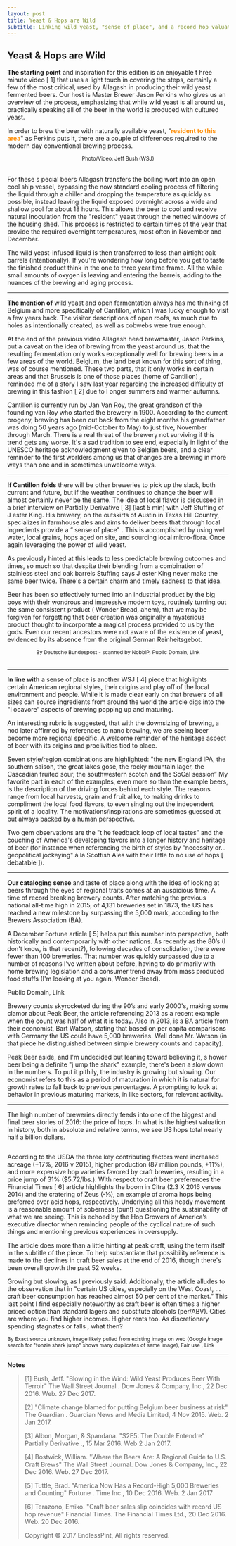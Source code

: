 ```yaml
---
layout: post
title: Yeast & Hops are Wild
subtitle: Linking wild yeast, "sense of place", and a record hop valuation.
---
```


## Yeast & Hops are Wild

**The starting point**  and inspiration for this edition is an enjoyable t hree minute video [ 1] that uses a light touch in covering the steps, certainly a few of the most critical, used by Allagash in producing their wild yeast fermented beers. Our host is Master Brewer Jason Perkins who gives us an overview of the process, emphasizing that while wild yeast is all around us, practically speaking all of the beer in the world is produced with cultured yeast.

In order to brew the beer with naturally available yeast, "<font color="#FF8C00"><strong>resident to this area</strong></font>" as
Perkins puts it, there are a couple of differences required to the modern day conventional brewing process.

<p align="center">
  <a href="http://on.wsj.com/2huYjbj" target="_blank">
    <img alt="" src="/flights/17_1/images-MxSxFx001/image1.png"><br>
  </a>
  <sup>Photo/Video: Jeff Bush (WSJ)</sup>
  <br><br>
</p>

For these s pecial beers Allagash transfers the boiling wort into an open cool ship vessel, bypassing the now standard cooling process of filtering the liquid through a chiller and dropping the temperature as quickly as possible, instead leaving the liquid exposed overnight across a wide and shallow pool for about 18 hours. This allows the beer to cool and receive natural inoculation from the "resident" yeast through the netted windows of the housing shed. This process is restricted to certain times of the year that provide the required overnight temperatures, most often in November and December.

The wild yeast-infused liquid is then transferred to less than airtight oak barrels (intentionally). If you're wondering how long before you get to taste the finished product think in the one to three year time frame. All the while small amounts of oxygen is leaving and entering the barrels, adding to the nuances of the brewing and aging process.

   * * *

**The mention of** wild yeast and open fermentation always has me thinking of
Belgium and more specifically of Cantillon, which I was lucky enough to visit a few
years back. The visitor descriptions of open roofs, as much due to holes as
intentionally created, as well as cobwebs were true enough.

At the end of the previous video Allagash head brewmaster, Jason Perkins, put a
caveat on the idea of brewing from the yeast around us, that the resulting
fermentation only works exceptionally well for brewing beers in a few areas of the
world. Belgium, the land best known for this sort of thing, was of course mentioned.
These two parts, that it only works in certain areas and that Brussels is one of
those places (home of Cantillon) , reminded me of a story I saw last year regarding
the increased difficulty of brewing in this fashion [ 2] due to l onger summers and
warmer autumns.

Cantillon is currently run by Jan Van Roy, the great grandson of the founding van
Roy who started the brewery in 1900. According to the current progeny, brewing
has been cut back from the eight months his grandfather was doing 50 years ago
(mid-October to May) to just five, November through March. There is a real threat
of the brewery not surviving if this trend gets any worse. It's a sad tradition to see
end, especially in light of the UNESCO heritage acknowledgment given to Belgian
beers, and a clear reminder to the first worlders among us that changes are a
brewing in more ways than one and in sometimes unwelcome ways.

* * *

**If Cantillon folds** there will be other breweries to pick up the slack, both current
and future, but if the weather continues to change the beer will almost certainly
never be the same. The idea of local flavor is discussed in a brief interview on
Partially Derivative [ 3] (last 5 min) with Jeff Stuffing of J ester King. His brewery, on
the outskirts of Austin in Texas Hill Country, specializes in farmhouse ales and
aims to deliver beers that through local ingredients provide a “ sense of place" .
This is accomplished by using well water, local grains, hops aged on site, and
sourcing local micro-flora. Once again leveraging the power of wild yeast.

As previously hinted at this leads to less predictable brewing outcomes and times,
so much so that despite their blending from a combination of stainless steel and
oak barrels Stuffing says J ester King never make the same beer twice. There's a
certain charm and timely sadness to that idea.

Beer has been so effectively turned into an industrial product by the big boys with
their wondrous and impressive modern toys, routinely turning out the same
consistent product ( Wonder Bread, ahem), that we may be forgiven for forgetting
that beer creation was originally a mysterious product thought to incorporate a
magical process provided to us by the gods. Even our recent ancestors were not
aware of the existence of yeast, evidenced by its absence from the original
German Reinheitsgebot.

<p align="center">
  <img alt="" src="/flights/17_1/images-MxSxFx001/image3.jpg"><br>
  <sup>By Deutsche Bundespost - scanned by NobbiP, Public Domain, Link</sup>
  <br><br>
</p>

* * *

**In line with** a sense of place is another WSJ [ 4] piece that highlights certain
American regional styles, their origins and play off of the local environment and
people. While it is made clear early on that brewers of all sizes can source
ingredients from around the world the article digs into the "l ocavore” aspects of
brewing popping up and maturing.

An interesting rubric is suggested, that with the downsizing of brewing, a nod later
affirmed by references to nano brewing, we are seeing beer become more regional
specific. A welcome reminder of the heritage aspect of beer with its origins and
proclivities tied to place.

Seven style/region combinations are highlighted: "the new England IPA, the southern saison, the great lakes gose, the rocky
mountain lager, the Cascadian fruited sour, the southwestern scotch and the SoCal session”
My favorite part in each of the examples, even more so than the example beers, is
the description of the driving forces behind each style. The reasons range from
local harvests, grain and fruit alike, to making drinks to compliment the local food
flavors, to even singling out the independent spirit of a locality. The
motivations/inspirations are sometimes guessed at but always backed by a human
perspective.

Two gem observations are the "t he feedback loop of local tastes” and the
couching of America's developing flavors into a longer history and heritage of beer
(for instance when referencing the birth of styles by "necessity or… geopolitical
jockeying" à la Scottish Ales with their little to no use of hops [ debatable ]).

* * *

**Our cataloging sense** and taste of place along with the idea of looking at beers
through the eyes of regional traits comes at an auspicious time. A time of record
breaking brewery counts. After matching the previous national all-time high in
2015, of 4,131 breweries set in 1873, the US has reached a new milestone by
surpassing the 5,000 mark, according to the Brewers Association (BA).

A December Fortune article [ 5] helps put this number into perspective, both
historically and contemporarily with other nations. As recently as the 80’s (I don't
know, is that recent?), following decades of consolidation, there were fewer than
100 breweries. That number was quickly surpassed due to a number of reasons
I've written about before, having to do primarily with home brewing legislation and
a consumer trend away from mass produced food stuffs (I'm looking at you again,
Wonder Bread).

<img alt="" src="/flights/17_1/images-MxSxFx001/image2.png"></br>
Public Domain, Link

Brewery counts skyrocketed during the 90’s and early 2000's, making some clamor
about Peak Beer, the article referencing 2013 as a recent example when the count
was half of what it is today. Also in 2013, is a BA article from their economist, Bart
Watson, stating that based on per capita comparisons with Germany the US could
have 5,000 breweries. Well done Mr. Watson (in that piece he distinguished
between simple brewery counts and capacity).

Peak Beer aside, and I'm undecided but leaning toward believing it, s hower
beer being a definite "j ump the shark" example, there's been a slow down in the
numbers. To put it pithily, the industry is growing but slowing. Our economist
refers to this as a period of maturation in which it is natural for growth rates to fall
back to previous percentages. A prompting to look at behavior in previous maturing
markets, in like sectors, for relevant activity.

* * *

The high number of breweries directly feeds into one of the biggest and final beer
stories of 2016: the price of hops. In what is the highest valuation in history, both
in absolute and relative terms, we see US hops total nearly half a billion dollars.

<img alt="" src="/flights/17_1/images-MxSxFx001/image5.png"></br>

According to the USDA the three key contributing factors were increased acreage
(+17%, 2016 v 2015), higher production (87 million pounds, +11%), and more
expensive hop varieties favored by craft breweries, resulting in a price jump of 31%
($5.72/lbs.). With respect to craft beer preferences the Financial Times [ 6] article
highlights the boom in Citra (2.3 X 2016 versus 2014) and the cratering of Zeus
(-⅓), an example of aroma hops being preferred over acid hops, respectively.
Underlying all this heady movement is a reasonable amount of soberness (pun!)
questioning the sustainability of what we are seeing. This is echoed by the Hop
Growers of America’s executive director when reminding people of the cyclical
nature of such things and mentioning previous experiences in oversupply.

The article does more than a little hinting at peak craft, using the term itself in the
subtitle of the piece. To help substantiate that possibility reference is made to the
declines in craft beer sales at the end of 2016, though there's been overall growth
the past 52 weeks.

Growing but slowing, as I previously said. Additionally, the article alludes to the
observation that in "certain US cities, especially on the West Coast, ... craft beer
consumption has reached almost 50 per cent of the market.”
This last point I find especially noteworthy as craft beer is often times a higher
priced option than standard lagers and substitute alcohols (per/ABV). Cities are
where you find higher incomes. Higher rents too. As discretionary spending
stagnates or falls , what then?

<img alt="" src="/flights/17_1/images-MxSxFx001/image4.png"></br>
<sup>By Exact source unknown, image likely pulled from existing image on web (Google image search for "fonzie shark jump" shows many
duplicates of same image), Fair use , Link</sup>

---

**Notes**
> 
> [1] Bush, Jeff. "Blowing in the Wind: Wild Yeast Produces Beer With Terroir" The Wall Street Journal . Dow Jones & Company, Inc., 22 Dec 2016. Web. 27 Dec 2017.
> 
> [2] "Climate change blamed for putting Belgium beer business at risk" The Guardian . Guardian News and Media Limited, 4 Nov 2015. Web. 2 Jan 2017.
> 
> [3] Albon, Morgan, & Spandana. "S2E5: The Double Entendre" Partially Derivative ., 15 Mar 2016. Web 2 Jan 2017.
> 
> [4] Bostwick, William. "Where the Beers Are: A Regional Guide to U.S. Craft Brews" The Wall Street Journal. Dow Jones & Company, Inc., 22 Dec 2016. Web. 27 Dec 2017.
> 
> [5] Tuttle, Brad. "America Now Has a Record-High 5,000 Breweries and Counting" Fortune . Time Inc., 10 Dec 2016. Web. 2 Jan 2017
> 
> [6] Terazono, Emiko. "Craft beer sales slip coincides with record US hop revenue" Financial Times. The Financial Times Ltd., 20 Dec 2016. Web. 20 Dec 2016. 
> 
> Copyright © 2017 EndlessPint, All rights reserved.

